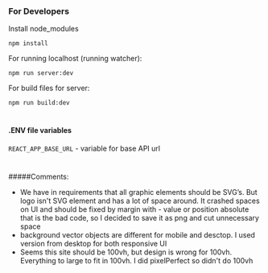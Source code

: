 ### **For Developers**

Install node_modules
```shell script
npm install
```

For running localhost (running watcher):
```shell script
npm run server:dev
```

For build files for server:
```shell script
npm run build:dev
```

#
#### .ENV file variables

``` REACT_APP_BASE_URL ``` - variable for base API url

#
#####Comments:

- We have in requirements that all graphic elements should be SVG’s.
But logo isn't SVG element and has a lot of space around.
It crashed spaces on UI and should be fixed by margin with - value or position absolute that is the bad code, so I decided to save it as png and cut unnecessary space
- background vector objects are different for mobile and desctop.
I used version from desktop for both responsive UI
- Seems this site should be 100vh, but design is wrong for 100vh. Everything to large to fit in 100vh. I did pixelPerfect so didn't do 100vh

